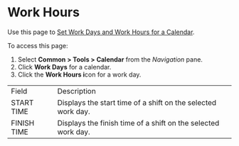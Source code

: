 # Work Hours

<div class="use">

Use this page to [Set Work Days and Work Hours for a
Calendar](../Use_Cases/SetWorkDysHrsCalendar.htm).

</div>

To access this page:

1.  Select <span style="font-weight: bold;">Common \> Tools \>
    Calendar</span> from the
    <span style="font-style: italic;">Navigation</span> pane.
2.  Click <span style="font-weight: bold;">Work Days</span> for a
    calendar.
3.  Click the <span style="font-weight: bold;">Work Hours i</span>con
    for a work
day.

|             |                                                               |
| ----------- | ------------------------------------------------------------- |
| Field       | Description                                                   |
| START TIME  | Displays the start time of a shift on the selected work day.  |
| FINISH TIME | Displays the finish time of a shift on the selected work day. |
